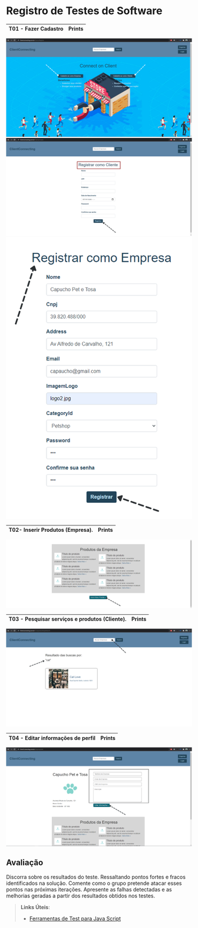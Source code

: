 # Registro de Testes de Software

|T01 - Fazer Cadastro|Prints|
|:---:|---|
![foto 1](img/registro.png)
![foto 1](img/cadastrocomocliente.png)
![foto 1](img/cadastroempresa.png)



|T02- Inserir Produtos (Empresa).|Prints|
|:---:|---|
![foto 1](img/inserirproduto.png)


|T03 - Pesquisar serviços e produtos (Cliente).|Prints|
|:---:|---|
![foto 1](img/busca.png)


|T04 - Editar informações de perfil|Prints|
|:---:|---|
![foto 1](img/editarinformacoes.png)


## Avaliação

Discorra sobre os resultados do teste. Ressaltando pontos fortes e fracos identificados na solução. Comente como o grupo pretende atacar esses pontos nas próximas iterações. Apresente as falhas detectadas e as melhorias geradas a partir dos resultados obtidos nos testes.

> **Links Úteis**:
> - [Ferramentas de Test para Java Script](https://geekflare.com/javascript-unit-testing/)
